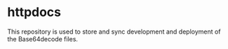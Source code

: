 # httpdocs
This repository is used to store and sync development and deployment of the Base64decode files. 
